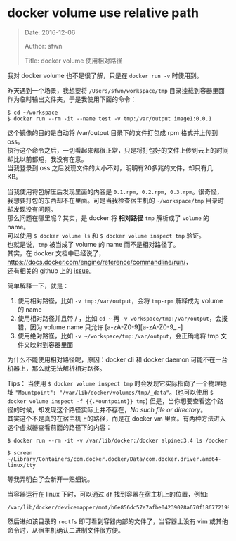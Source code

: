 # docker volume use relative path

> Date: 2016-12-06
>
> Author: sfwn
>
> Title: docker volume 使用相对路径

我对 docker volume 也不是很了解，只是在 `docker run -v` 时使用到。

昨天遇到一个场景，我想要将 `/Users/sfwn/workspace/tmp` 目录挂载到容器里面作为临时输出文件夹，于是我使用下面的命令：
```shell
$ cd ~/workspace
$ docker run --rm -it --name test -v tmp:/var/output image1:0.0.1
```
这个镜像的目的是自动将 /var/output 目录下的文件打包成 rpm 格式并上传到 oss。  
执行这个命令之后，一切看起来都很正常，只是将打包好的文件上传到云上的时间却比以前都短，我没有在意。  
当我登录到 oss 之后发现文件的大小不对，明明有20多兆的文件，却只有几 KB。

当我使用将包解压后发现里面的内容是 `0.1.rpm, 0.2.rpm, 0.3.rpm`。很奇怪，我想要打包的东西却不在里面。可是当我检查宿主机的 `~/workspace/tmp` 目录时却发现没有问题。  
那么问题在哪里呢？其实，是 docker 将 **相对路径** `tmp` 解析成了 `volume` 的 name。  
可以使用 `$ docker volume ls` 和 `$ docker volume inspect tmp` 验证。  
也就是说，`tmp` 被当成了 volume 的 name 而不是相对路径了。  
其实，在 docker 文档中已经说了，[https://docs.docker.com/engine/reference/commandline/run/<Paste>](https://docs.docker.com/engine/reference/commandline/run/)，  
还有相关的 github 上的 [issue](https://github.com/docker/docker/issues/24408)。

简单解释一下，就是：
1. 使用相对路径，比如 `-v tmp:/var/output`，会将 `tmp-rpm` 解释成为 volume 的 name
2. 使用相对路径并且带 / ，比如 `cd ~` 再 `-v workspace/tmp:/var/output`，会报错，因为 volume name 只允许 [a-zA-Z0-9][a-zA-Z0-9_.-]
3. 使用绝对路径，比如 `-v ~/workspace/tmp:/var/output`，会正确地将 tmp 文件夹映射到容器里面

为什么不能使用相对路径呢，原因：docker cli 和 docker daemon 可能不在一台机器上，那么就无法解析相对路径。

Tips：
当使用 `$ docker volume inspect tmp` 时会发现它实际指向了一个物理地址 `"Mountpoint": "/var/lib/docker/volumes/tmp/_data"`。(也可以使用 `$ docker volume inspect -f {{.Mountpoint}} tmp`)
但是，当你想要查看这个路径的时候，却发现这个路径实际上并不存在，*No such file or directory*。  
其实这个不是真的在宿主机上的路径，而是在 docker vm 里面。有两种方法进入这个虚拟器查看前面的路径下的内容：
```way 1
$ docker run --rm -it -v /var/lib/docker:/docker alpine:3.4 ls /docker
```
```way 2
$ screen ~/Library/Containers/com.docker.docker/Data/com.docker.driver.amd64-linux/tty
```
等我弄明白了会新开一贴细说。

当容器运行在 linux 下时，可以通过 `df` 找到容器在宿主机上的位置，例如: 
```
/var/lib/docker/devicemapper/mnt/b6e856dc57e7afbe04239028a670f186772199767763fb4c77db3768dfda415f
```
然后进如该目录的 `rootfs` 即可看到容器内部的文件了，当容器上没有 vim 或其他命令时，从宿主机确认二进制文件很方便。